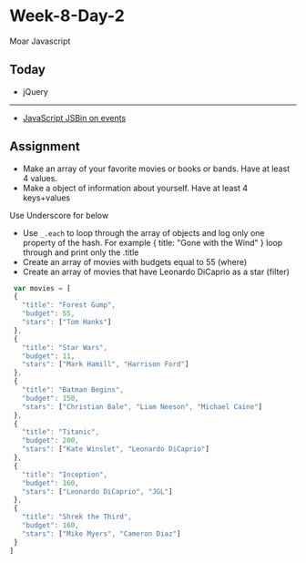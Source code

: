 # Week-8-Day-2
Moar Javascript


Today
----

* jQuery

----

* [JavaScript JSBin on events](http://jsbin.com/zoguzu/1/edit?html,css,js)


Assignment
-----

*  Make an array of your favorite movies or books or bands. Have at least 4 values.
*  Make a object of information about yourself. Have at least 4 keys+values

Use Underscore for below

*  Use `_.each` to loop through the array of objects and log only one property of the hash. For example { title: "Gone with the Wind" } loop through and print only the .title
* Create an array of movies with budgets equal to 55 (where)
* Create an array of movies that have Leonardo DiCaprio as a star (filter)

```js
 var movies = [
 {
   "title": "Forest Gump",
   "budget": 55,
   "stars": ["Tom Hanks"]
 },
 {
   "title": "Star Wars",
   "budget": 11,
   "stars": ["Mark Hamill", "Harrison Ford"]
 },
 {
   "title": "Batman Begins",
   "budget": 150,
   "stars": ["Christian Bale", "Liam Neeson", "Michael Caine"]
 },
 {
   "title": "Titanic",
   "budget": 200,
   "stars": ["Kate Winslet", "Leonardo DiCaprio"]
 },
 {
   "title": "Inception",
   "budget": 160,
   "stars": ["Leonardo DiCaprio", "JGL"]
 },
 {
   "title": "Shrek the Third",
   "budget": 160,
   "stars": ["Mike Myers", "Cameron Diaz"]
 }
]
```
